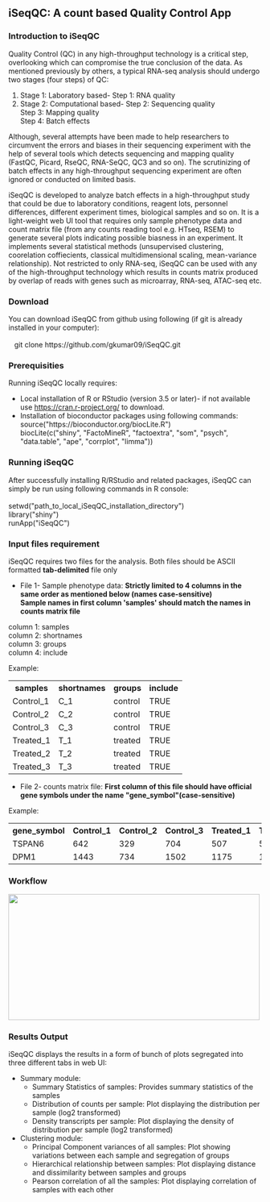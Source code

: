 ## iSeqQC: A count based Quality Control App  

### Introduction to iSeqQC
Quality Control (QC) in any high-throughput technology is a critical step, overlooking which can compromise the true conclusion of the data. As mentioned previously by others, a typical RNA-seq analysis should undergo two stages (four steps) of QC: 
1) Stage 1: Laboratory based- Step 1: RNA quality
2) Stage 2: Computational based- Step 2: Sequencing quality <br/>
                                 Step 3: Mapping quality <br/>
                                 Step 4: Batch effects 

Although, several attempts have been made to help researchers to circumvent the errors and biases in their sequencing experiment with the help of several tools which detects sequencing and mapping quality (FastQC, Picard, RseQC, RNA-SeQC, QC3 and so on). The scrutinizing of batch effects in any high-throughput sequencing experiment are often ignored or conducted on limited basis.  

iSeqQC is developed to analyze batch effects in a high-throughput study that could be due to laboratory conditions, reagent lots, personnel differences, different experiment times, biological samples and so on. It is a light-weight web UI tool that requires only sample phenotype data and count matrix file (from any counts reading tool e.g. HTseq, RSEM) to generate several plots indicating possible biasness in an experiment. It implements several statistical methods (unsupervised clustering, coorelation coffiecients, classical multidimensional scaling, mean-variance relationship). Not restricted to only RNA-seq, iSeqQC can be used with any of the high-throughput technology which results in counts matrix produced by overlap of reads with genes such as microarray, RNA-seq, ATAC-seq etc.    

### Download
You can download iSeqQC from github using following (if git is already installed in your computer):<br/>
<br/>
&nbsp;&nbsp;&nbsp;git clone https://<span></span>github.com/gkumar09/iSeqQC.git

### Prerequisities
Running iSeqQC locally requires: 
- Local installation of R or RStudio (version 3.5 or later)- if not available use https://cran.r-project.org/ to download.
- Installation of bioconductor packages using following commands: <br/>
     source("https://<span></span>bioconductor.org/biocLite.R") <br/>
     biocLite(c("shiny", "FactoMineR", "factoextra", "som", "psych", "data.table", "ape", "corrplot", "limma"))

### Running iSeqQC
After successfully installing R/RStudio and related packages, iSeqQC can simply be run using following commands in R console:<br/>
<br/>
setwd("path_to_local_iSeqQC_installation_directory") <br/>
library("shiny")<br/>
runApp("iSeqQC")
  
### Input files requirement
iSeqQC requires two files for the analysis. Both files should be ASCII formatted **tab-delimited** file only
- File 1- Sample phenotype data: **Strictly limited to 4 columns in the same order as mentioned below (names case-sensitive)** </br>
**Sample names in first column 'samples' should match the names in counts matrix file**

column 1: samples<br/>
column 2: shortnames<br/>
column 3: groups<br/>
column 4: include<br/>

Example:<br/>

<table >
  <tr>
    <th>samples</th>
    <th>shortnames</th>
    <th>groups</th>  
    <th>include</th>  
  </tr>
  <tr>
    <td>Control_1</td>
    <td>C_1</td>  
    <td>control</td>  
    <td>TRUE</td>
  </tr>
  <tr>
    <td>Control_2</td>
    <td>C_2</td>  
    <td>control</td>  
    <td>TRUE</td>
  </tr>
  <tr>
    <td>Control_3</td>
    <td>C_3</td>  
    <td>control</td>  
    <td>TRUE</td>
  </tr>
  <tr>
    <td>Treated_1</td>
    <td>T_1</td>  
    <td>treated</td>  
    <td>TRUE</td>
  </tr>
  <tr>
    <td>Treated_2</td>
    <td>T_2</td>  
    <td>treated</td>  
    <td>TRUE</td>
  </tr>
  <tr>
    <td>Treated_3</td>
    <td>T_3</td>  
    <td>treated</td>  
    <td>TRUE</td>
  </tr>
</table>

- File 2- counts matrix file: **First column of this file should have official gene symbols under the name "gene_symbol"(case-sensitive)** 

Example:<br/>

<table >
  <tr>
    <th>gene_symbol</th>
    <th>Control_1</th>
    <th>Control_2</th>  
    <th>Control_3</th>
    <th>Treated_1</th>
    <th>Treated_2</th>
    <th>Treated_3</th>
  </tr>
 <tr>
    <td>TSPAN6</td>
    <td>642</td>
    <td>329</td>  
    <td>704</td>
    <td>507</td>
    <td>524</td>
    <td>629</td>
  </tr>
   <tr>
    <td>DPM1</td>
    <td>1443</td>
    <td>734</td>  
    <td>1502</td>
    <td>1175</td>
    <td>1543</td>
    <td>1111</td>
  </tr>
</table>

### Workflow
<img src= "https://user-images.githubusercontent.com/10853956/44124859-5ad6b14a-9ffd-11e8-9118-73f80c3b3514.png" width="500" height="250">


### Results Output
iSeqQC displays the results in a form of bunch of plots segregated into three different tabs in web UI: 
- Summary module:
    - Summary Statistics of samples:  Provides summary statistics of the samples
    - Distribution of counts per sample: Plot displaying the distribution per sample (log2 transformed)
    - Density transcripts per sample: Plot displaying the density of distribution per sample (log2 transformed)
- Clustering module:
  - Principal Component variances of all samples: Plot showing variations between each sample and segregation of groups
  - Hierarchical relationship between samples: Plot displaying distance and dissimilarity between samples and groups
  - Pearson correlation of all the samples: Plot displaying correlation of samples with each other
  

